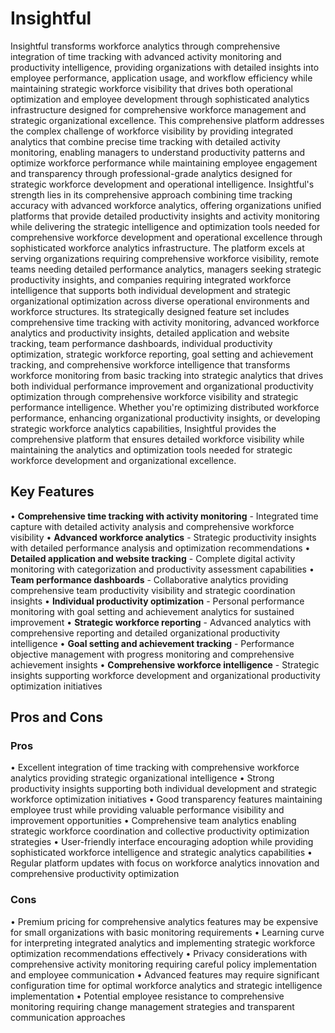 # Insightful

Insightful transforms workforce analytics through comprehensive integration of time tracking with advanced activity monitoring and productivity intelligence, providing organizations with detailed insights into employee performance, application usage, and workflow efficiency while maintaining strategic workforce visibility that drives both operational optimization and employee development through sophisticated analytics infrastructure designed for comprehensive workforce management and strategic organizational excellence. This comprehensive platform addresses the complex challenge of workforce visibility by providing integrated analytics that combine precise time tracking with detailed activity monitoring, enabling managers to understand productivity patterns and optimize workforce performance while maintaining employee engagement and transparency through professional-grade analytics designed for strategic workforce development and operational intelligence. Insightful's strength lies in its comprehensive approach combining time tracking accuracy with advanced workforce analytics, offering organizations unified platforms that provide detailed productivity insights and activity monitoring while delivering the strategic intelligence and optimization tools needed for comprehensive workforce development and operational excellence through sophisticated workforce analytics infrastructure. The platform excels at serving organizations requiring comprehensive workforce visibility, remote teams needing detailed performance analytics, managers seeking strategic productivity insights, and companies requiring integrated workforce intelligence that supports both individual development and strategic organizational optimization across diverse operational environments and workforce structures. Its strategically designed feature set includes comprehensive time tracking with activity monitoring, advanced workforce analytics and productivity insights, detailed application and website tracking, team performance dashboards, individual productivity optimization, strategic workforce reporting, goal setting and achievement tracking, and comprehensive workforce intelligence that transforms workforce monitoring from basic tracking into strategic analytics that drives both individual performance improvement and organizational productivity optimization through comprehensive workforce visibility and strategic performance intelligence. Whether you're optimizing distributed workforce performance, enhancing organizational productivity insights, or developing strategic workforce analytics capabilities, Insightful provides the comprehensive platform that ensures detailed workforce visibility while maintaining the analytics and optimization tools needed for strategic workforce development and organizational excellence.

## Key Features

• **Comprehensive time tracking with activity monitoring** - Integrated time capture with detailed activity analysis and comprehensive workforce visibility
• **Advanced workforce analytics** - Strategic productivity insights with detailed performance analysis and optimization recommendations
• **Detailed application and website tracking** - Complete digital activity monitoring with categorization and productivity assessment capabilities
• **Team performance dashboards** - Collaborative analytics providing comprehensive team productivity visibility and strategic coordination insights
• **Individual productivity optimization** - Personal performance monitoring with goal setting and achievement analytics for sustained improvement
• **Strategic workforce reporting** - Advanced analytics with comprehensive reporting and detailed organizational productivity intelligence
• **Goal setting and achievement tracking** - Performance objective management with progress monitoring and comprehensive achievement insights
• **Comprehensive workforce intelligence** - Strategic insights supporting workforce development and organizational productivity optimization initiatives

## Pros and Cons

### Pros
• Excellent integration of time tracking with comprehensive workforce analytics providing strategic organizational intelligence
• Strong productivity insights supporting both individual development and strategic workforce optimization initiatives
• Good transparency features maintaining employee trust while providing valuable performance visibility and improvement opportunities
• Comprehensive team analytics enabling strategic workforce coordination and collective productivity optimization strategies
• User-friendly interface encouraging adoption while providing sophisticated workforce intelligence and strategic analytics capabilities
• Regular platform updates with focus on workforce analytics innovation and comprehensive productivity optimization

### Cons
• Premium pricing for comprehensive analytics features may be expensive for small organizations with basic monitoring requirements
• Learning curve for interpreting integrated analytics and implementing strategic workforce optimization recommendations effectively
• Privacy considerations with comprehensive activity monitoring requiring careful policy implementation and employee communication
• Advanced features may require significant configuration time for optimal workforce analytics and strategic intelligence implementation
• Potential employee resistance to comprehensive monitoring requiring change management strategies and transparent communication approaches